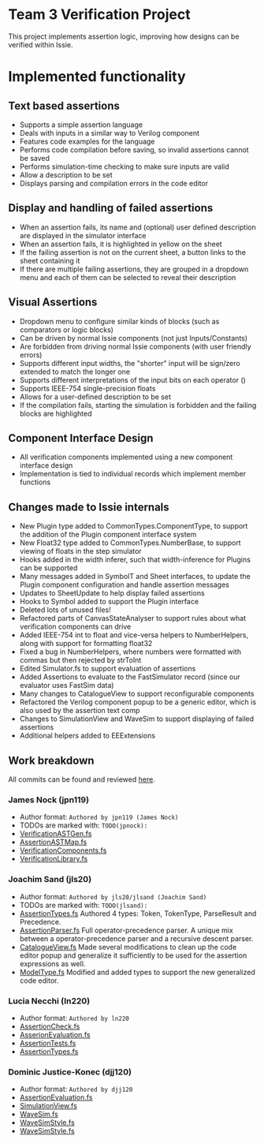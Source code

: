 # Team 3 Verification Project

This project implements assertion logic, improving how designs can be verified within Issie.

# Implemented functionality

## Text based assertions 

* Supports a simple assertion language 
* Deals with inputs in a similar way to Verilog component
* Features code examples for the language
* Performs code compilation before saving, so invalid assertions cannot be saved
* Performs simulation-time checking to make sure inputs are valid
* Allow a description to be set
* Displays parsing and compilation errors in the code editor 

## Display and handling of failed assertions

* When an assertion fails, its name and (optional) user defined description are displayed in the simulator interface
* When an assertion fails, it is highlighted in yellow on the sheet
* If the failing assertion is not on the current sheet, a button links to the sheet containing it
* If there are multiple failing assertions, they are grouped in a dropdown menu and each of them can be selected to reveal their description

## Visual Assertions 

* Dropdown menu to configure similar kinds of blocks (such as comparators or logic blocks)
* Can be driven by normal Issie components (not just Inputs/Constants)
* Are forbidden from driving normal Issie components (with user friendly errors)
* Supports different input widths, the "shorter" input will be sign/zero extended to match the longer one 
* Supports different interpretations of the input bits on each operator ()
* Supports IEEE-754 single-precision floats
* Allows for a user-defined description to be set
* If the compilation fails, starting the simulation is forbidden and the failing blocks are highlighted

## Component Interface Design

* All verification components implemented using a new component interface design
* Implementation is tied to individual records which implement member functions

## Changes made to Issie internals

* New Plugin type added to CommonTypes.ComponentType, to support the addition of the Plugin component interface system
* New Float32 type added to CommonTypes.NumberBase, to support viewing of floats in the step simulator
* Hooks added in the width inferer, such that width-inference for Plugins can be supported
* Many messages added in SymbolT and Sheet interfaces, to update the Plugin component configuration and handle assertion messages
* Updates to SheetUpdate to help display failed assertions
* Hooks to Symbol added to support the Plugin interface
* Deleted lots of unused files!
* Refactored parts of CanvasStateAnalyser to support rules about what verification components can drive
* Added IEEE-754 int to float and vice-versa helpers to NumberHelpers, along with support for formatting float32
* Fixed a bug in NumberHelpers, where numbers were formatted with commas but then rejected by strToInt
* Edited Simulator.fs to support evaluation of assertions
* Added Assertions to evaluate to the FastSimulator record (since our evaluator uses FastSim data)
* Many changes to CatalogueView to support reconfigurable components
* Refactored the Verilog component popup to be a generic editor, which is also used by the assertion text comp
* Changes to SimulationView and WaveSim to support displaying of failed assertions
* Additional helpers added to EEExtensions


## Work breakdown 

All commits can be found and reviewed [here](https://github.com/Jpnock/hlp23-team3/pull/24).


### James Nock (jpn119)

- Author format: `Authored by jpn119 (James Nock)`
- TODOs are marked with: `TODO(jpnock):`
- [VerificationASTGen.fs](src/Renderer/Verification/VerificationASTGen.fs)
- [AssertionASTMap.fs](src/Renderer/Verification/AssertionASTMap.fs)
- [VerificationComponents.fs](src/Renderer/Verification/VerificationComponents.fs)
- [VerificationLibrary.fs](src/Renderer/Verification/VerificationLibrary.fs)

### Joachim Sand (jls20)

- Author format: `Authored by jls20/jlsand (Joachim Sand)`
- TODOs are marked with: `TODO(jlsand):`
- [AssertionTypes.fs](src/Renderer/Verification/AssertionTypes.fs)
Authored 4 types: Token, TokenType, ParseResult and Precedence.
- [AssertionParser.fs](src/Renderer/AssertionParser.fs)
Full operator-precedence parser. A unique mix between a operator-precedence parser and a recursive descent parser.
- [CatalogueView.fs](src/Renderer/UI/CatalogueView.fs)
Made several modifications to clean up the code editor popup and generalize it sufficiently
to be used for the assertion expressions as well.
- [ModelType.fs](src/Renderer/UI/ModelType.fs)
Modified and added types to support the new generalized code editor.

### Lucia Necchi (ln220)

- Author format: `Authored by ln220`
- [AssertionCheck.fs](src/Renderer/Simulator/AssertionCheck.fs)
- [AsserionEvaluation.fs](src/Renderer/Simulator/AssertionEvaluation.fs)
- [AssertionTests.fs](src/Renderer/Simulator/AssertionTests.fs)
- [AssertionTypes.fs](src/Renderer/Verification/AssertionTypes.fs)

### Dominic Justice-Konec (djj120)

- Author format: `Authored by djj120`
- [AssertionEvaluation.fs](src/Renderer/Simulator/AssertionEvaluation.fs)
- [SimulationView.fs](src/Renderer/UI/SimulationView.fs)
- [WaveSim.fs](src/Renderer/UI/WaveSim/WaveSim.fs)
- [WaveSimStyle.fs](src/Renderer/UI/WaveSim/WaveSimStyle.fs)
- [WaveSimStyle.fs](src/Renderer/UI/WaveSim/WaveSimStyle.fs)
